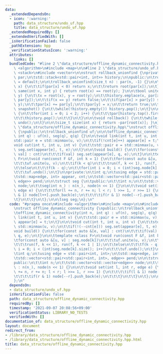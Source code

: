 ```yaml
---
data:
  _extendedDependsOn:
  - icon: ':warning:'
    path: data_structure/undo_uf.hpp
    title: data_structure/undo_uf.hpp
  _extendedRequiredBy: []
  _extendedVerifiedWith: []
  _isVerificationFailed: false
  _pathExtension: hpp
  _verificationStatusIcon: ':warning:'
  attributes:
    links: []
  bundledCode: "#line 2 \"data_structure/offline_dynamic_connectivity.hpp\"\n#include\
    \ <algorithm>\n#include <map>\n\n#line 2 \"data_structure/undo_uf.hpp\"\n#include\
    \ <stack>\n#include <vector>\n\nstruct rollback_unionfind {\nprivate:\n\tstd::vector<int>\
    \ par;\n\tstd::stack<std::pair<int, int>> history;\n\npublic:\n\trollback_unionfind()\
    \ = default;\n\n\trollback_unionfind(size_t n) : par(n, -1) {}\n\n\tint root(int\
    \ x) {\n\t\tif(par[x] < 0) return x;\n\t\treturn root(par[x]);\n\t}\n\n\tbool\
    \ same(int x, int y) { return root(x) == root(y); }\n\n\tbool unite(int x, int\
    \ y) {\n\t\tx = root(x), y = root(y);\n\t\thistory.emplace(x, par[x]);\n\t\thistory.emplace(y,\
    \ par[y]);\n\t\tif(x == y) return false;\n\t\tif(par[x] > par[y]) std::swap(x,\
    \ y);\n\t\tpar[x] += par[y];\n\t\tpar[y] = x;\n\t\treturn true;\n\t}\n\n\tvoid\
    \ snapshot() {\n\t\twhile(!history.empty()) history.pop();\n\t}\n\n\tvoid undo()\
    \ {\n\t\tfor(int i = 0; i < 2; i++) {\n\t\t\tpar[history.top().first] = history.top().second;\n\
    \t\t\thistory.pop();\n\t\t}\n\t}\n\n\tvoid rollback() {\n\t\twhile(!history.empty())\
    \ undo();\n\t}\n\n\tsize_t size(int x) { return -par[root(x)]; }\n};\n#line 6\
    \ \"data_structure/offline_dynamic_connectivity.hpp\"\nstruct offline_dynamic_connectivity\
    \ {\npublic:\n\trollback_unionfind uf;\n\n\toffline_dynamic_connectivity(int n,\
    \ int q) : uf(n), seg(q), q(q) {}\n\n\tvoid link(int t, int u, int v) {\n\t\t\
    std::pair e = std::minmax(u, v);\n\t\tif(!cnt[e]++) appear[e] = t;\n\t}\n\n\t\
    void cut(int t, int u, int v) {\n\t\tstd::pair e = std::minmax(u, v);\n\t\tif(!(--cnt[e]))\
    \ seg.set(appear[e], t, e);\n\t}\n\n\tvoid build() {\n\t\tfor(const auto &[e,\
    \ val] : cnt)\n\t\t\tif(val) seg.set(appear[e], q, e);\n\t}\n\n\ttemplate <class\
    \ F>\n\tvoid run(const F &f, int k = 1) {\n\t\tfor(const auto &[u, v] : seg.node[k])\n\
    \t\t\tuf.unite(u, v);\n\t\tif(k < q)\n\t\t\trun(f, k << 1), run(f, k << 1 | 1);\n\
    \t\telse\n\t\t\tf(k - q);\n\t\tfor(int i = 0; i < (int)seg.node[k].size(); i++)\n\
    \t\t\tuf.undo();\n\t}\n\nprivate:\n\tint q;\n\tusing edge = std::pair<int, int>;\n\
    \tstd::map<edge, int> appear, cnt;\n\tstd::vector<std::pair<std::pair<int, int>,\
    \ edge>> pend;\n\n\tstruct seg {\n\tpublic:\n\t\tint n;\n\t\tstd::vector<std::vector<edge>>\
    \ node;\n\t\tseg(int n_) : n(n_), node(n << 1) {}\n\n\t\tvoid set(int l, int r,\
    \ edge e) {\n\t\t\tfor(l += n, r += n; l < r; l >>= 1, r >>= 1) {\n\t\t\t\tif(l\
    \ & 1) node[l++].push_back(e);\n\t\t\t\tif(r & 1) node[--r].push_back(e);\n\t\t\
    \t}\n\t\t}\n\t};\n\n\tseg seg;\n};\n"
  code: "#pragma once\n#include <algorithm>\n#include <map>\n\n#include \"data_structure/undo_uf.hpp\"\
    \nstruct offline_dynamic_connectivity {\npublic:\n\trollback_unionfind uf;\n\n\
    \toffline_dynamic_connectivity(int n, int q) : uf(n), seg(q), q(q) {}\n\n\tvoid\
    \ link(int t, int u, int v) {\n\t\tstd::pair e = std::minmax(u, v);\n\t\tif(!cnt[e]++)\
    \ appear[e] = t;\n\t}\n\n\tvoid cut(int t, int u, int v) {\n\t\tstd::pair e =\
    \ std::minmax(u, v);\n\t\tif(!(--cnt[e])) seg.set(appear[e], t, e);\n\t}\n\n\t\
    void build() {\n\t\tfor(const auto &[e, val] : cnt)\n\t\t\tif(val) seg.set(appear[e],\
    \ q, e);\n\t}\n\n\ttemplate <class F>\n\tvoid run(const F &f, int k = 1) {\n\t\
    \tfor(const auto &[u, v] : seg.node[k])\n\t\t\tuf.unite(u, v);\n\t\tif(k < q)\n\
    \t\t\trun(f, k << 1), run(f, k << 1 | 1);\n\t\telse\n\t\t\tf(k - q);\n\t\tfor(int\
    \ i = 0; i < (int)seg.node[k].size(); i++)\n\t\t\tuf.undo();\n\t}\n\nprivate:\n\
    \tint q;\n\tusing edge = std::pair<int, int>;\n\tstd::map<edge, int> appear, cnt;\n\
    \tstd::vector<std::pair<std::pair<int, int>, edge>> pend;\n\n\tstruct seg {\n\t\
    public:\n\t\tint n;\n\t\tstd::vector<std::vector<edge>> node;\n\t\tseg(int n_)\
    \ : n(n_), node(n << 1) {}\n\n\t\tvoid set(int l, int r, edge e) {\n\t\t\tfor(l\
    \ += n, r += n; l < r; l >>= 1, r >>= 1) {\n\t\t\t\tif(l & 1) node[l++].push_back(e);\n\
    \t\t\t\tif(r & 1) node[--r].push_back(e);\n\t\t\t}\n\t\t}\n\t};\n\n\tseg seg;\n\
    };\n"
  dependsOn:
  - data_structure/undo_uf.hpp
  isVerificationFile: false
  path: data_structure/offline_dynamic_connectivity.hpp
  requiredBy: []
  timestamp: '2021-09-07 20:08:56+09:00'
  verificationStatus: LIBRARY_NO_TESTS
  verifiedWith: []
documentation_of: data_structure/offline_dynamic_connectivity.hpp
layout: document
redirect_from:
- /library/data_structure/offline_dynamic_connectivity.hpp
- /library/data_structure/offline_dynamic_connectivity.hpp.html
title: data_structure/offline_dynamic_connectivity.hpp
---
```

